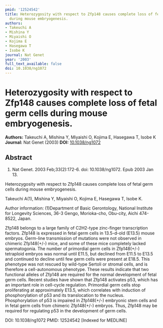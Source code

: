 ```yaml
---
pmid: '12524542'
title: Heterozygosity with respect to Zfp148 causes complete loss of fetal germ cells
  during mouse embryogenesis.
authors:
- Takeuchi A
- Mishina Y
- Miyaishi O
- Kojima E
- Hasegawa T
- Isobe K
journal: Nat Genet
year: '2003'
full_text_available: false
doi: 10.1038/ng1072
---
```


# Heterozygosity with respect to Zfp148 causes complete loss of fetal germ cells during mouse embryogenesis.
**Authors:** Takeuchi A, Mishina Y, Miyaishi O, Kojima E, Hasegawa T, Isobe K
**Journal:** Nat Genet (2003)
**DOI:** [10.1038/ng1072](https://doi.org/10.1038/ng1072)

## Abstract

1. Nat Genet. 2003 Feb;33(2):172-6. doi: 10.1038/ng1072. Epub 2003 Jan 13.

Heterozygosity with respect to Zfp148 causes complete loss of fetal germ cells 
during mouse embryogenesis.

Takeuchi A(1), Mishina Y, Miyaishi O, Kojima E, Hasegawa T, Isobe K.

Author information:
(1)Department of Basic Gerontology, National Institute for Longevity Sciences, 
36-3 Gengo, Morioka-cho, Obu-city, Aichi 474-8522, Japan.

Zfp148 belongs to a large family of C2H2-type zinc-finger transcription factors. 
Zfp148 is expressed in fetal germ cells in 13.5-d-old (E13.5) mouse embryos. 
Germ-line transmission of mutations were not observed in chimeric Zfp148(+/-) 
mice, and some of these mice completely lacked spermatogonia. The number of 
primordial germ cells in Zfp148(+/-) tetraploid embryos was normal until E11.5, 
but declined from E11.5 to E13.5 and continued to decline until few germ cells 
were present at E18.5. This phenotype was not rescued by wild-type Sertoli or 
stromal cells, and is therefore a cell-autonomous phenotype. These results 
indicate that two functional alleles of Zfp148 are required for the normal 
development of fetal germ cells. Recent studies have shown that Zfp148 activates 
p53, which has an important role in cell-cycle regulation. Primordial germ cells 
stop proliferating at approximately E13.5, which correlates with induction of 
phosphorylation of p53 and its translocation to the nucleus. Phosphorylation of 
p53 is impaired in Zfp148(+/-) embryonic stem cells and in fetal germ cells from 
chimeric Zfp148(+/-) embryos. Thus, Zfp148 may be required for regulating p53 in 
the development of germ cells.

DOI: 10.1038/ng1072
PMID: 12524542 [Indexed for MEDLINE]

